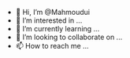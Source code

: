 - 👋 Hi, I’m @Mahmoudui
- 👀 I’m interested in ...
- 🌱 I’m currently learning ...
- 💞️ I’m looking to collaborate on ...
- 📫 How to reach me ...

<!---
Mahmoudui/Mahmoudui is a ✨ special ✨ repository because its `README.md` (this file) appears on your GitHub profile.
You can click the Preview link to take a look at your changes.
--->
